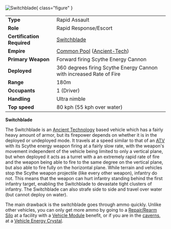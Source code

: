 ![
Switchblade](../images/SwitchbladePicture.jpg){ class="figure" }

|                            |                                                                                                     |
| -------------------------- | --------------------------------------------------------------------------------------------------- |
| **Type**                   | Rapid Assault                                                                                       |
| **Role**                   | Rapid Response/Escort                                                                               |
| **Certification Required** | [Switchblade](<../certifications/Switchblade_(Certification).md>)                                   |
| **Empire**                 | [Common Pool](../terminology/Common_Pool.md) ([Ancient-Tech](../terminology/Ancient_Technology.md)) |
| **Primary Weapon**         | Forward firing Scythe Energy Cannon                                                                 |
| **Deployed**               | 360 degrees firing Scythe Energy Cannon with increased Rate of Fire                                 |
| **Range**                  | 180m                                                                                                |
| **Occupants**              | 1 (Driver)                                                                                          |
| **Handling**               | Ultra nimble                                                                                        |
| **Top speed**              | 80 kph (55 kph over water)                                                                          |

**Switchblade**

The Switchblade is an [Ancient Technology](../terminology/Ancient_Technology.md)
based vehicle which has a fairly heavy amount of armor, but its firepower
depends on whether it is in the deployed or undeployed mode. It travels at a
speed similar to that of an [ATV](../vehicles/ATV.md) with its Scythe energy
weapon firing at a fairly slow rate, with the weapon's movement independent of
the vehicle being limited to only a vertical plane, but when deployed it acts as
a turret with a an extremely rapid rate of fire and the weapon being able to
fire to the same degree on the vertical plane, but also able to fire fully on
the horizontal plane. While terrain and vehicles stop the Scythe weapon
projectile (like every other weapon), infantry do not. This means that the
weapon can hurt infantry standing behind the first infantry target, enabling the
Switchblade to devastate tight clusters of infantry. The Switchblade can also
strafe side to side and travel over water (but cannot deploy on water).

The main drawback is the switchblade goes through ammo quickly. Unlike other
vehicles, you can only get more ammo by going to a
[Repair/Rearm Silo](Repair_Rearm_Silo.md) at a facility with a
[Vehicle Module](../etc/Vehicle_Module.md) benefit, or if you are in the
[caverns](../locations/Caverns.md), at a
[Vehicle Energy Crystal](../terminology/Vehicle_Energy_Crystal.md).
